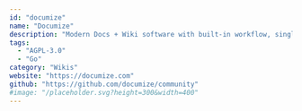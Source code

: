```yaml
---
id: "documize"
name: "Documize"
description: "Modern Docs + Wiki software with built-in workflow, single binary executable, just bring MySQL/Percona."
tags:
  - "AGPL-3.0"
  - "Go"
category: "Wikis"
website: "https://documize.com"
github: "https://github.com/documize/community"
#image: "/placeholder.svg?height=300&width=400"
---
```


